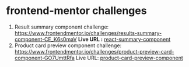 # frontend-mentor challenges

1.  Result summary component challenge: https://www.frontendmentor.io/challenges/results-summary-component-CE_K6s0maV **Live URL :** [react-summary-component](https://alabasemre.github.io/1-results-summary-component-main)
2.  Product card preview component challenge: https://www.frontendmentor.io/challenges/product-preview-card-component-GO7UmttRfa Live URL: [product-card-preview-component](https://alabasemre.github.io/frontend-mentor/2-product-preview-card-component-main)
